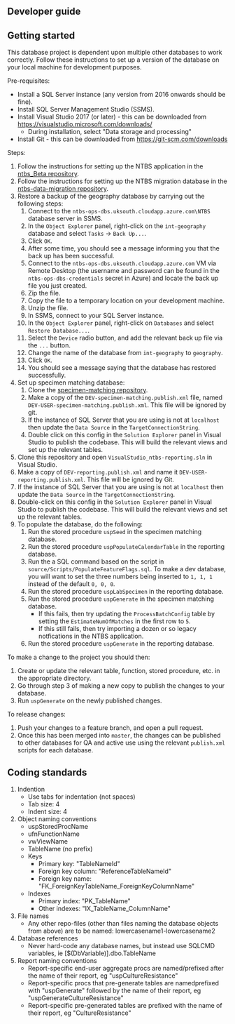 ## Developer guide

## Getting started

This database project is dependent upon multiple other databases to work correctly. Follow these instructions to set up a version of the database on your local machine for development purposes.

Pre-requisites:

- Install a SQL Server instance (any version from 2016 onwards should be fine).
- Install SQL Server Management Studio (SSMS).
- Install Visual Studio 2017 (or later) - this can be downloaded from https://visualstudio.microsoft.com/downloads/
    - During installation, select "Data storage and processing"
- Install Git - this can be downloaded from https://git-scm.com/downloads

Steps:

1. Follow the instructions for setting up the NTBS application in the [ntbs_Beta repository](https://github.com/publichealthengland/ntbs_Beta/blob/master/ntbs-service/README.md).
1. Follow the instructions for setting up the NTBS migration database in the [ntbs-data-migration repository](https://github.com/publichealthengland/ntbs-data-migration/blob/master/README.md).
1. Restore a backup of the geography database by carrying out the following steps:
    1. Connect to the `ntbs-ops-dbs.uksouth.cloudapp.azure.com\NTBS` database server in SSMS.
    1. In the `Object Explorer` panel, right-click on the `int-geography` database and select `Tasks` -> `Back Up...`.
    1. Click `OK`.
    1. After some time, you should see a message informing you that the back up has been successful.
    1. Connect to the `ntbs-ops-dbs.uksouth.cloudapp.azure.com` VM via Remote Desktop (the username and password can be found in the `ntbs-ops-dbs-credentials` secret in Azure) and locate the back up file you just created.
    1. Zip the file.
    1. Copy the file to a temporary location on your development machine.
    1. Unzip the file.
    1. In SSMS, connect to your SQL Server instance.
    1. In the `Object Explorer` panel, right-click on `Databases` and select `Restore Database...`.
    1. Select the `Device` radio button, and add the relevant back up file via the `...` button.
    1. Change the name of the database from `int-geography` to `geography`.
    1. Click `OK`.
    1. You should see a message saying that the database has restored successfully.
1. Set up specimen matching database:
    1. Clone the [specimen-matching repository](https://github.com/publichealthengland/ntbs-specimen-matching).
    1. Make a copy of the `DEV-specimen-matching.publish.xml` file, named `DEV-USER-specimen-matching.publish.xml`. This file will be ignored by git.
    1. If the instance of SQL Server that you are using is not at `localhost` then update the `Data Source` in the `TargetConnectionString`.
    1. Double click on this config in the `Solution Explorer` panel in Visual Studio to publish the codebase. This will build the relevant views and set up the relevant tables.
1. Clone this repository and open `VisualStudio_ntbs-reporting.sln` in Visual Studio.
1. Make a copy of `DEV-reporting.publish.xml` and name it `DEV-USER-reporting.publish.xml`. This file will be ignored by Git.
1. If the instance of SQL Server that you are using is not at `localhost` then update the `Data Source` in the `TargetConnectionString`.
1. Double-click on this config in the `Solution Explorer` panel in Visual Studio to publish the codebase. This will build the relevant views and set up the relevant tables.
1. To populate the database, do the following:
    1. Run the stored procedure `uspSeed` in the specimen matching database.
    1. Run the stored procedure `uspPopulateCalendarTable` in the reporting database.
    1. Run the a SQL command based on the script in `source/Scripts/PopulateFeatureFlags.sql`. To make a dev database, you will want to set the three numbers being inserted to `1, 1, 1` instead of the default `0, 0, 0`.
    1. Run the stored procedure `uspLabSpecimen` in the reporting database.
    1. Run the stored procedure `uspGenerate` in the specimen matching database.
        - If this fails, then try updating the `ProcessBatchConfig` table by setting the `EstimateNumOfMatches` in the first row to `5`.
        - If this still fails, then try importing a dozen or so legacy notfications in the NTBS application.
    1. Run the stored procedure `uspGenerate` in the reporting database.

To make a change to the project you should then:

1. Create or update the relevant table, function, stored procedure, etc. in the appropriate directory.
2. Go through step 3 of making a new copy to publish the changes to your database.
3. Run `uspGenerate` on the newly published changes.

To release changes:

1. Push your changes to a feature branch, and open a pull request.
2. Once this has been merged into `master`, the changes can be published to other databases for QA and active use using the relevant `publish.xml` scripts for each database.

## Coding standards

1. Indention
	- Use tabs for indentation (not spaces)
	- Tab size: 4
	- Indent size: 4
2. Object naming conventions
	- uspStoredProcName
	- ufnFunctionName
	- vwViewName
	- TableName (no prefix)
	- Keys
		- Primary key: "TableNameId"
		- Foreign key column: "ReferenceTableNameId"
		- Foreign key name: "FK_ForeignKeyTableName_ForeignKeyColumnName"
	- Indexes
		- Primary index: "PK_TableName"
		- Other indexes: "IX_TableName_ColumnName"
3. File names
	- Any other repo-files (other than files naming the database objects from above) are to be named: lowercasename1-lowercasename2
4. Database references
	- Never hard-code any database names, but instead use SQLCMD variables, ie [$(DbVariable)].dbo.TableName
3. Report naming conventions
    - Report-specific end-user aggregate procs are named/prefixed after the name of their report, eg "uspCultureResistance"
    - Report-specific procs that pre-generate tables are namedprefixed with "uspGenerate" followed by the name of their report, eg "uspGenerateCultureResistance"
    - Report-specific pre-generated tables are prefixed with the name of their report, eg "CultureResistance"
